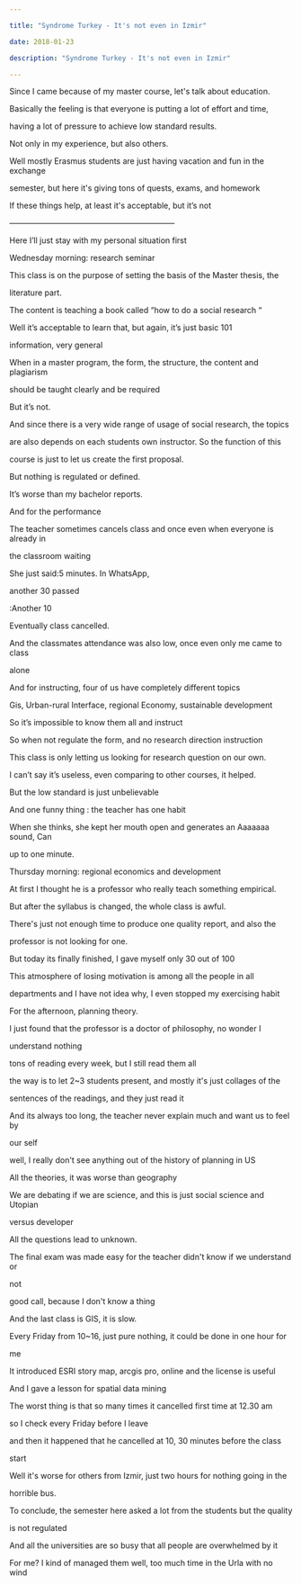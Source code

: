```yaml
---

title: "Syndrome Turkey - It's not even in Izmir"

date: 2018-01-23

description: "Syndrome Turkey - It's not even in Izmir"

---
```




Since I came because of my master course, let's talk about education.



Basically the feeling is that everyone is putting a lot of effort and time,

having a lot of pressure to achieve low standard results.



Not only in my experience, but also others.



Well mostly Erasmus students are just having vacation and fun in the exchange

semester, but here it's giving tons of quests, exams, and homework



If these things help, at least it's acceptable, but it’s not



  

  

—————————————————————  

  



Here I’ll just stay with my personal situation first



  



Wednesday morning: research seminar



  



This class is on the purpose of setting the basis of the Master thesis, the

literature part.



The content is teaching a book called “how to do a social research “



Well it’s acceptable to learn that, but again, it’s just basic 101

information, very general



When in a master program, the form, the structure, the content and plagiarism

should be taught clearly and be required



But it’s not.



And since there is a very wide range of usage of social research, the topics

are also depends on each students own instructor. So the function of this

course is just to let us create the first proposal.



But nothing is regulated or defined.



It’s worse than my bachelor reports.



  



And for the performance



  



The teacher sometimes cancels class and once even when everyone is already in

the classroom waiting



She just said:5 minutes. In WhatsApp,



another 30 passed



:Another 10



Eventually class cancelled.



And the classmates attendance was also low, once even only me came to class

alone  

  

And for instructing, four of us have completely different topics



Gis, Urban-rural Interface, regional Economy, sustainable development



So it’s impossible to know them all and instruct



So when not regulate the form, and no research direction instruction



This class is only letting us looking for research question on our own.



I can’t say it’s useless, even comparing to other courses, it helped.



But the low standard is just unbelievable



  



And one funny thing : the teacher has one habit



When she thinks, she kept her mouth open and generates an Aaaaaaa sound, Can

up to one minute.



  



Thursday morning: regional economics and development



  



At first I thought he is a professor who really teach something empirical.



  



But after the syllabus is changed, the whole class is awful.



  

There's just not enough time to produce one quality report, and also the

professor is not looking for one.  

  

But today its finally finished, I gave myself only 30 out of 100  

  

This atmosphere of losing motivation is among all the people in all

departments and I have not idea why, I even stopped my exercising habit  

  

For the afternoon, planning theory.  

  

I just found that the professor is a doctor of philosophy, no wonder I

understand nothing  

  

tons of reading every week, but I still read them all  

  

the way is to let 2~3 students present, and mostly it's just collages of the

sentences of the readings, and they just read it  

And its always too long, the teacher never explain much and want us to feel by

our self  

well, I really don't see anything out of the history of planning in US  

All the theories, it was worse than geography  

We are debating if we are science, and this is just social science and Utopian

versus developer  

All the questions lead to unknown.  

  

The final exam was made easy for the teacher didn't know if we understand or

not  

good call, because I don't know a thing  

  

And the last class is GIS, it is slow.  

  

Every Friday from 10~16, just pure nothing, it could be done in one hour for

me  

  

It introduced ESRI story map, arcgis pro, online and the license is useful  

  

And I gave a lesson for spatial data mining  

  



The worst thing is that so many times it cancelled first time at 12.30 am  

  

so I check every Friday before I leave  

  

and then it happened that he cancelled at 10, 30 minutes before the class

start  

  

Well it's worse for others from Izmir, just two hours for nothing going in the

horrible bus.  

  

To conclude, the semester here asked a lot from the students but the quality

is not regulated  

  

And all the universities are so busy that all people are overwhelmed by it  

  

For me? I kind of managed them well, too much time in the Urla with no wind



